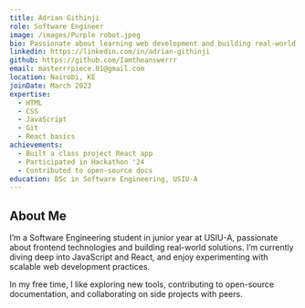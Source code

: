 ```yaml
---
title: Adrian Githinji
role: Software Engineer
image: /images/Purple robot.jpeg
bio: Passionate about learning web development and building real-world projects. Enjoys building scalable web applications and working with leading engineering teams.
linkedin: https://linkedin.com/in/adrian-githinji
github: https://github.com/Iamtheanswerrr
email: masterrrpiece.01@gmail.com
location: Nairobi, KE
joinDate: March 2023
expertise:
  - HTML
  - CSS
  - JavaScript
  - Git
  - React basics
achievements:
  - Built a class project React app
  - Participated in Hackathon '24
  - Contributed to open-source docs
education: BSc in Software Engineering, USIU-A
---
```


## About Me

I’m a Software Engineering student in junior year at USIU-A, passionate about frontend technologies and building real-world solutions. I’m currently diving deep into JavaScript and React, and enjoy experimenting with scalable web development practices.

In my free time, I like exploring new tools, contributing to open-source documentation, and collaborating on side projects with peers.
